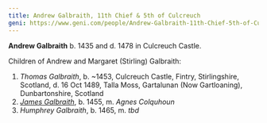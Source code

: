 ```yaml
---
title: Andrew Galbraith, 11th Chief & 5th of Culcreuch
geni: https://www.geni.com/people/Andrew-Galbraith-11th-Chief-5th-of-Culcreuch/6000000039864999357
---
```

**Andrew Galbraith** b. 1435 and d. 1478 in Culcreuch Castle.

Children of Andrew and Margaret (Stirling) Galbraith:

1. *Thomas Galbraith*, b. ~1453, Culcreuch Castle, Fintry, Stirlingshire, Scotland, d. 16 Oct 1489, Talla Moss, Gartalunan (Now Gartloaning), Dunbartonshire, Scotland
2. [*James Galbraith*](galbraith-james-1455.md), b. 1455, m. *Agnes Colquhoun*
3. *Humphrey Galbraith*, b. 1465, m. *tbd*


